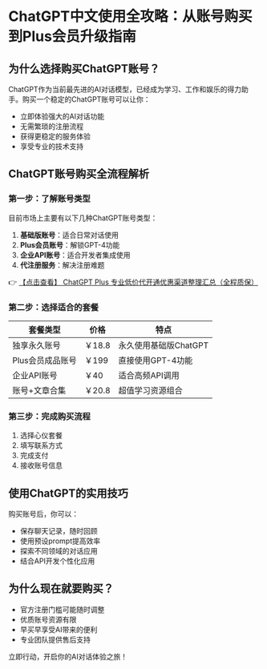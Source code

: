 # ChatGPT中文使用全攻略：从账号购买到Plus会员升级指南

## 为什么选择购买ChatGPT账号？

ChatGPT作为当前最先进的AI对话模型，已经成为学习、工作和娱乐的得力助手。购买一个稳定的ChatGPT账号可以让你：

- 立即体验强大的AI对话功能
- 无需繁琐的注册流程
- 获得更稳定的服务体验
- 享受专业的技术支持

## ChatGPT账号购买全流程解析

### 第一步：了解账号类型

目前市场上主要有以下几种ChatGPT账号类型：

1. **基础版账号**：适合日常对话使用
2. **Plus会员账号**：解锁GPT-4功能
3. **企业API账号**：适合开发者集成使用
4. **代注册服务**：解决注册难题

👉 [【点击查看】 ChatGPT Plus 专业低价代开通优惠渠道整理汇总（全程质保）](https://bit.ly/DaiKai)

### 第二步：选择适合的套餐

| 套餐类型 | 价格 | 特点 |
|---------|------|------|
| 独享永久账号 | ￥18.8 | 永久使用基础版ChatGPT |
| Plus会员成品账号 | ￥199 | 直接使用GPT-4功能 |
| 企业API账号 | ￥40 | 适合高频API调用 |
| 账号+文章合集 | ￥20.8 | 超值学习资源组合 |

### 第三步：完成购买流程

1. 选择心仪套餐
2. 填写联系方式
3. 完成支付
4. 接收账号信息

## 使用ChatGPT的实用技巧

购买账号后，你可以：

- 保存聊天记录，随时回顾
- 使用预设prompt提高效率
- 探索不同领域的对话应用
- 结合API开发个性化应用

## 为什么现在就要购买？

- 官方注册门槛可能随时调整
- 优质账号资源有限
- 早买早享受AI带来的便利
- 专业团队提供售后支持

立即行动，开启你的AI对话体验之旅！